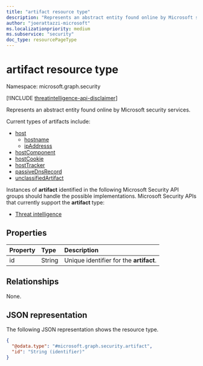 ```yaml
---
title: "artifact resource type"
description: "Represents an abstract entity found online by Microsoft security services."
author: "joerattazzi-microsoft"
ms.localizationpriority: medium
ms.subservice: "security"
doc_type: resourcePageType
---
```


# artifact resource type

Namespace: microsoft.graph.security

[!INCLUDE [threatintelligence-api-disclaimer](../../includes/threatintelligence-api-disclaimer.md)]

Represents an abstract entity found online by Microsoft security services.

Current types of artifacts include:

- [host](../resources/security-host.md)
  - [hostname](../resources/security-hostname.md)
  - [ipAddresss](../resources/security-ipaddress.md)
- [hostComponent](../resources/security-hostcomponent.md)
- [hostCookie](../resources/security-hostcookie.md)
- [hostTracker](../resources/security-hosttracker.md)
- [passiveDnsRecord](../resources/security-passivednsrecord.md)
- [unclassifiedArtifact](../resources/security-unclassifiedartifact.md)

Instances of **artifact** identified in the following Microsoft Security API groups should handle the possible implementations. Microsoft Security APIs that currently support the **artifact** type:

- [Threat intelligence](../resources/security-threatintelligence.md)

## Properties

| Property | Type   | Description                             |
| :------- | :----- | :-------------------------------------- |
| id       | String | Unique identifier for the **artifact**. |

## Relationships

None.

## JSON representation

The following JSON representation shows the resource type.

<!-- {
  "blockType": "resource",
  "keyProperty": "id",
  "@odata.type": "microsoft.graph.security.artifact",
  "openType": false
}
-->

```json
{
  "@odata.type": "#microsoft.graph.security.artifact",
  "id": "String (identifier)"
}
```
